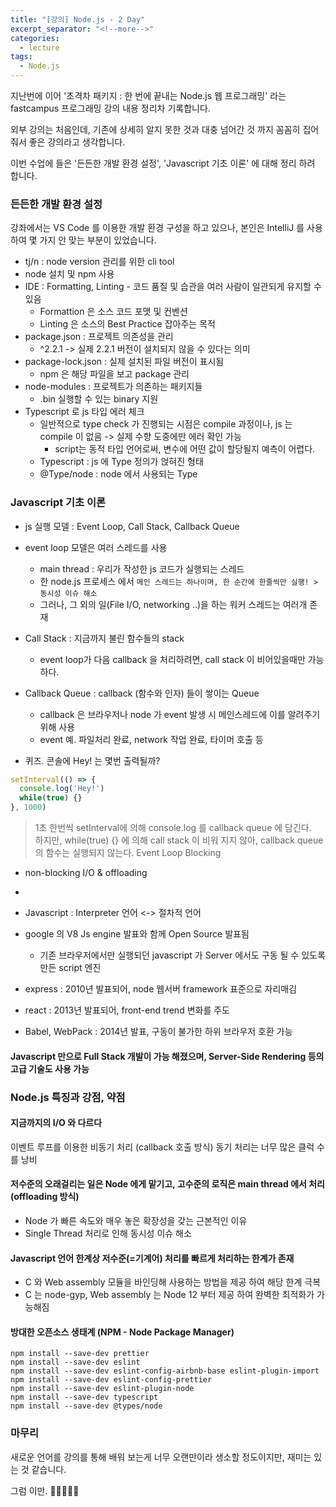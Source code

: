 ```yaml
---
title: "[강의] Node.js - 2 Day"
excerpt_separator: "<!--more-->"
categories:
  - lecture
tags:
  - Node.js
---
```


지난번에 이어 '초격차 패키지 : 한 번에 끝내는 Node.js 웹 프로그래밍' 라는 fastcampus 프로그래밍 강의 내용 정리차 기록합니다.

외부 강의는 처음인데, 기존에 상세히 알지 못한 것과 대충 넘어간 것 까지 꼼꼼히 집어줘서 좋은 강의라고 생각합니다.

이번 수업에 들은 '든든한 개발 환경 설정', 'Javascript 기초 이론' 에 대해 정리 하려 합니다.
<!--more-->
### 든든한 개발 환경 설정

강좌에서는 VS Code 를 이용한 개발 환경 구성을 하고 있으나, 본인은 IntelliJ 를 사용하여 몇 가지 안 맞는 부분이 있었습니다.

- tj/n : node version 관리를 위한 cli tool
- node 설치 및 npm 사용
- IDE : Formatting, Linting - 코드 품질 및 습관을 여러 사람이 일관되게 유지할 수 있음
  - Formattion 은 소스 코드 포맷 및 컨벤션 
  - Linting 은 소스의 Best Practice 잡아주는 목적
- package.json : 프로젝트 의존성을 관리 
  - ^2.2.1 -> 실제 2.2.1 버전이 설치되지 않을 수 있다는 의미
- package-lock.json : 실제 설치된 파일 버전이 표시됨 
  - npm 은 해당 파일을 보고 package 관리
- node-modules : 프로젝트가 의존하는 패키지들 
  - .bin 실행할 수 있는 binary 지원
- Typescript 로 js 타입 에러 체크
  - 일반적으로 type check 가 진행되는 시점은 compile 과정이나, js 는 compile 이 없음 -> 실제 수향 도중에만 에러 확인 가능
    - script는 동적 타입 언어로써, 변수에 어떤 값이 할당될지 예측이 어렵다.
  - Typescript : js 에 Type 정의가 얹혀진 형태
  - @Type/node : node 에서 사용되는 Type

### Javascript 기초 이론
- js 실행 모델 : Event Loop, Call Stack, Callback Queue
- event loop 모델은 여러 스레드를 사용
  - main thread : 우리가 작성한 js 코드가 실행되는 스레드
  - 한 node.js 프로세스 에서 `메인 스레드는 하나이며, 한 순간에 한줄씩만 실행! > 동시성 이슈 해소`
  - 그러나, 그 외의 일(File I/O, networking ..)을 하는 워커 스레드는 여러개 존재
- Call Stack : 지금까지 불린 함수들의 stack
  - event loop가 다음 callback 을 처리하려면, call stack 이 비어있을때만 가능하다.
- Callback Queue : callback (함수와 인자) 들이 쌓이는 Queue
  - callback 은 브라우저나 node 가 event 발생 시 메인스레드에 이를 알려주기 위해 사용
  - event 예. 파일처리 완료, network 작업 완료, 타이머 호출 등

- 퀴즈. 콘솔에 Hey! 는 몇번 출력될까?
```javascript
setInterval(() => {
  console.log('Hey!')
  while(true) {}
}, 1000)
```
> 1초 한번씩 setInterval에 의해 console.log 를 callback queue 에 담긴다.  
> 하지만, while(true) {} 에 의해 call stack 이 비워 지지 않아, callback queue 의 함수는 실행되지 않는다.
> Event Loop Blocking

- non-blocking I/O & offloading
- 


- Javascript : Interpreter 언어 <-> 절차적 언어
- google 의 V8 Js engine 발표와 함께 Open Source 발표됨 
  - 기존 브라우저에서만 실행되던 javascript 가 Server 에서도 구동 될 수 있도록 만든 script 엔진
- express : 2010년 발표되어, node 웹서버 framework 표준으로 자리매김
- react : 2013년 발표되어, front-end trend 변화를 주도
- Babel, WebPack : 2014년 발표, 구동이 불가한 하위 브라우저 호환 가능

#### Javascript 만으로 Full Stack 개발이 가능 해졌으며, Server-Side Rendering 등의 고급 기술도 사용 가능

### Node.js 특징과 강점, 약점
#### 지금까지의 I/O 와 다르다
이벤트 루프를 이용한 비동기 처리 (callback 호출 방식)
동기 처리는 너무 많은 클럭 수를 낭비

#### 저수준의 오래걸리는 일은 Node 에게 맡기고, 고수준의 로직은 main thread 에서 처리 (offloading 방식)
- Node 가 빠른 속도와 매우 놓은 확장성을 갖는 근본적인 이유
- Single Thread 처리로 인해 동시성 이슈 해소

#### Javascript 언어 한계상 저수준(=기계어) 처리를 빠르게 처리하는 한계가 존재
- C 와 Web assembly 모듈을 바인딩해 사용하는 방법을 제공 하여 해당 한계 극복
- C 는 node-gyp, Web assembly 는 Node 12 부터 제공 하여 완벽한 최적화가 가능해짐

#### 방대한 오픈소스 생태계 (NPM - Node Package Manager)

```shell
npm install --save-dev prettier
npm install --save-dev eslint
npm install --save-dev eslint-config-airbnb-base eslint-plugin-import
npm install --save-dev eslint-config-prettier
npm install --save-dev eslint-plugin-node
npm install --save-dev typescript 
npm install --save-dev @types/node
```



### 마무리
새로운 언어를 강의를 통해 배워 보는게 너무 오랜만이라 생소할 정도이지만, 재미는 있는 것 같습니다.

그럼 이만. 🥕👋🏼🖐🏼